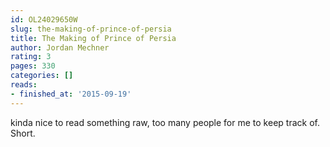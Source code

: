 ```yaml
---
id: OL24029650W
slug: the-making-of-prince-of-persia
title: The Making of Prince of Persia
author: Jordan Mechner
rating: 3
pages: 330
categories: []
reads:
- finished_at: '2015-09-19'
---
```

kinda nice to read something raw, too many people for me to keep track of. Short.
